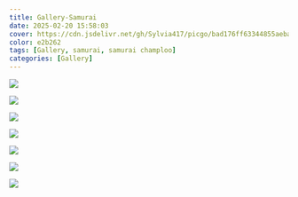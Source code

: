 ```yaml
---
title: Gallery-Samurai
date: 2025-02-20 15:58:03
cover: https://cdn.jsdelivr.net/gh/Sylvia417/picgo/bad176ff63344855aeba928fb707e9ca1.jpg
color: e2b262
tags: [Gallery, samurai, samurai champloo]
categories: [Gallery]
---
```


![](https://cdn.jsdelivr.net/gh/Sylvia417/picgo/bad176ff63344855aeba928fb707e9ca1.jpg)

![](https://cdn.jsdelivr.net/gh/Sylvia417/picgo/865885b0881611ebb6edd017c2d2eca2.png)

![](https://cdn.jsdelivr.net/gh/Sylvia417/picgo/wushi-3.jpg)

![](https://cdn.jsdelivr.net/gh/Sylvia417/picgo/wushi-2.jpg)

![](https://cdn.jsdelivr.net/gh/Sylvia417/picgo/wushi-4.jpg)

![](https://cdn.jsdelivr.net/gh/Sylvia417/picgo/wushi-1.png)

![](https://cdn.jsdelivr.net/gh/Sylvia417/picgo/ctzs.jpg)
